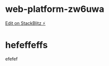 # web-platform-zw6uwa

[Edit on StackBlitz ⚡️](https://stackblitz.com/edit/web-platform-zw6uwa)
<h1> hefeffeffs</h1>
efefef
